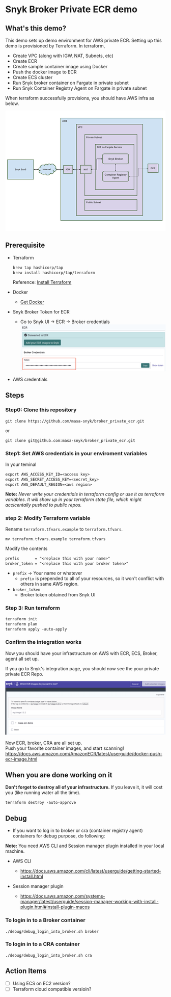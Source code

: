 # Snyk Broker Private ECR demo

## What's this demo?

This demo sets up demo environment for AWS private ECR.
Setting up this demo is provisioned by Terraform.
In terraform, 
* Create VPC (along with IGW, NAT, Subnets, etc)
* Create ECR 
* Create sample container image using Docker
* Push the docker image to ECR
* Create ECS cluster
* Run Snyk broker container on Fargate in private subnet
* Run Snyk Container Registry Agent on Fargate in private subnet

When terraform successfully provisions, you should have AWS infra as below.

<img src="./asset/Brocker_private_ecr_demo.png">

## Prerequisite

*  Terraform 
    ``` shell
    brew tap hashicorp/tap
    brew install hashicorp/tap/terraform
    ```
    Reference: [Install Terraform](https://learn.hashicorp.com/tutorials/terraform/install-cli)
    
* Docker
  * [Get Docker](https://docs.docker.com/get-docker/)

* Snyk Broker Token for ECR
    * Go to Snyk UI -> ECR -> Broker credentials
        <img src="./asset/broker_token.png">
* AWS credentials

## Steps

### Step0: Clone this repository

```
git clone https://github.com/masa-snyk/broker_private_ecr.git
```

or

```
git clone git@github.com:masa-snyk/broker_private_ecr.git
```

### Step1: Set AWS credentials in your enviroment variables

In your teminal
```
export AWS_ACCESS_KEY_ID=<access key>
export AWS_SECRET_ACCESS_KEY=<secret_key>
export AWS_DEFAULT_REGION=<aws region>
```

**Note:** *Never write your credentials in terraform config or use it as terraform variables. It will show up in your terraform state file, which might accicentally pushed to public repos.*

### step 2: Modify Terraform variable

Rename `terraform.tfvars.example` to `terraform.tfvars`.

```
mv terraform.tfvars.example terraform.tfvars
```

Modify the contents

```
prefix       = "<replace this with your name>"
broker_token = "<replace this with your broker token>"
```

* `prefix` -> Your name or whatever
    * `prefix` is prepended to all of your resources, so it won't conflict with others in same AWS region.
* `broker_token`
  * Broker token obtained from Snyk UI

### Step 3: Run terraform

```
terraform init
terraform plan
terraform apply -auto-apply
```

### Confirm the integration works

Now you should have your infrastructure on AWS with ECR, ECS, Broker, agent all set up.

If you go to Snyk's integration page, you should now see the your private private ECR Repo.

<img src="./asset/ecr_integration.png">

Now ECR, broker, CRA are all set up.  
Push your favorite container images, and start scanning!
https://docs.aws.amazon.com/AmazonECR/latest/userguide/docker-push-ecr-image.html

## When you are done working on it

**Don't forget to destroy all of your infrastructure.**
If you leave it, it will cost you (like running water all the time).

```
terraform destroy -auto-approve
```

## Debug

* If you want to log in to broker or cra (container registry agent) containers for debug purpose, do following:

**Note:** You need AWS CLI and Session manager plugin installed in your local machine.
  * AWS CLI
    * https://docs.aws.amazon.com/cli/latest/userguide/getting-started-install.html

  * Session manager plugin
    * https://docs.aws.amazon.com/systems-manager/latest/userguide/session-manager-working-with-install-plugin.html#install-plugin-macos

 ### To login in to a Broker container

```
./debug/debug_login_into_broker.sh broker
```

### To login in to a CRA container

```
./debug/debug_login_into_broker.sh cra
```

## Action Items

* [ ] Using ECS on EC2 version?
* [ ] Terraform cloud compatible versioin?